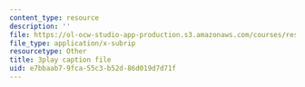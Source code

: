 ```yaml
---
content_type: resource
description: ''
file: https://ol-ocw-studio-app-production.s3.amazonaws.com/courses/res-6-008-digital-signal-processing-spring-2011/e7bbaab79fca55c3b52d86d019d7d71f_dHveJh0UbY8.srt
file_type: application/x-subrip
resourcetype: Other
title: 3play caption file
uid: e7bbaab7-9fca-55c3-b52d-86d019d7d71f
---
```

